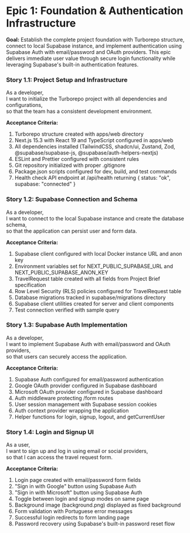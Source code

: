 # Epic 1: Foundation & Authentication Infrastructure

**Goal:** Establish the complete project foundation with Turborepo structure, connect to local Supabase instance, and implement authentication using Supabase Auth with email/password and OAuth providers. This epic delivers immediate user value through secure login functionality while leveraging Supabase's built-in authentication features.

### Story 1.1: Project Setup and Infrastructure
As a developer,  
I want to initialize the Turborepo project with all dependencies and configurations,  
so that the team has a consistent development environment.

**Acceptance Criteria:**
1. Turborepo structure created with apps/web directory
2. Next.js 15.3 with React 19 and TypeScript configured in apps/web
3. All dependencies installed (TailwindCSS, shadcn/ui, Zustand, Zod, @supabase/supabase-js, @supabase/auth-helpers-nextjs)
4. ESLint and Prettier configured with consistent rules
5. Git repository initialized with proper .gitignore
6. Package.json scripts configured for dev, build, and test commands
7. Health check API endpoint at /api/health returning { status: "ok", supabase: "connected" }

### Story 1.2: Supabase Connection and Schema
As a developer,  
I want to connect to the local Supabase instance and create the database schema,  
so that the application can persist user and form data.

**Acceptance Criteria:**
1. Supabase client configured with local Docker instance URL and anon key
2. Environment variables set for NEXT_PUBLIC_SUPABASE_URL and NEXT_PUBLIC_SUPABASE_ANON_KEY
3. TravelRequest table created with all fields from Project Brief specification
4. Row Level Security (RLS) policies configured for TravelRequest table
5. Database migrations tracked in supabase/migrations directory
6. Supabase client utilities created for server and client components
7. Test connection verified with sample query

### Story 1.3: Supabase Auth Implementation
As a developer,  
I want to implement Supabase Auth with email/password and OAuth providers,  
so that users can securely access the application.

**Acceptance Criteria:**
1. Supabase Auth configured for email/password authentication
2. Google OAuth provider configured in Supabase dashboard
3. Microsoft OAuth provider configured in Supabase dashboard
4. Auth middleware protecting /form routes
5. User session management with Supabase session cookies
6. Auth context provider wrapping the application
7. Helper functions for login, signup, logout, and getCurrentUser

### Story 1.4: Login and Signup UI
As a user,  
I want to sign up and log in using email or social providers,  
so that I can access the travel request form.

**Acceptance Criteria:**
1. Login page created with email/password form fields
2. "Sign in with Google" button using Supabase Auth
3. "Sign in with Microsoft" button using Supabase Auth
4. Toggle between login and signup modes on same page
5. Background image (background.png) displayed as fixed background
6. Form validation with Portuguese error messages
7. Successful login redirects to form landing page
8. Password recovery using Supabase's built-in password reset flow
